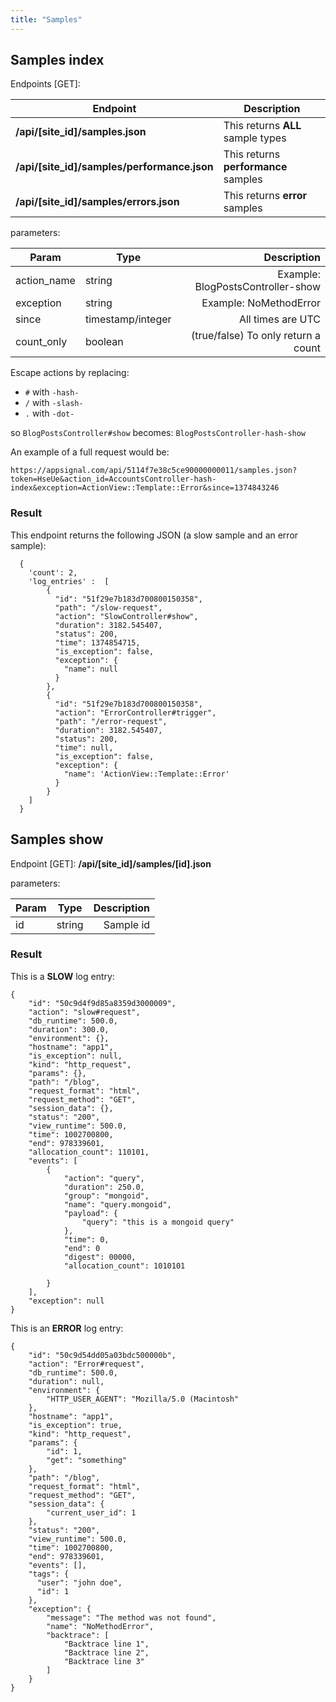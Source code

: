 ```yaml
---
title: "Samples"
---
```


## Samples index

Endpoints [GET]:

| Endpoint | Description|
| ------ | ------ |
| **/api/[site_id]/samples.json** | This returns **ALL** sample types |
| **/api/[site_id]/samples/performance.json** | This returns **performance** samples |
| **/api/[site_id]/samples/errors.json** | This returns **error** samples |

parameters:

| Param | Type | Description  |
| ------ | ------ | -----: |
|  action_name  |  string  |   Example: BlogPostsController-show  |
|  exception  |  string  | Example: NoMethodError    |
|  since  |  timestamp/integer  |  All times are UTC  |
|  count_only  |  boolean  |   (true/false) To only return a count  |

Escape actions by replacing:

* `#` with `-hash-`
* `/` with `-slash-`
* `.` with `-dot-`

so `BlogPostsController#show` becomes: `BlogPostsController-hash-show`

An example of a full request would be:

```
https://appsignal.com/api/5114f7e38c5ce90000000011/samples.json?token=HseUe&action_id=AccountsController-hash-index&exception=ActionView::Template::Error&since=1374843246
```

### Result

This endpoint returns the following JSON (a slow sample and an error sample):

```
  {
    'count': 2,
    'log_entries' :  [
        {
          "id": "51f29e7b183d700800150358",
          "path": "/slow-request",
          "action": "SlowController#show",
          "duration": 3182.545407,
          "status": 200,
          "time": 1374854715,
          "is_exception": false,
          "exception": {
            "name": null
          }
        },
        {
          "id": "51f29e7b183d700800150358",
          "action": "ErrorController#trigger",
          "path": "/error-request",
          "duration": 3182.545407,
          "status": 200,
          "time": null,
          "is_exception": false,
          "exception": {
            "name": 'ActionView::Template::Error'
          }
        }
    ]
  }
```

## Samples show

Endpoint [GET]: **/api/[site_id]/samples/[id].json**

parameters:

| Param | Type | Description  |
| ------ | ------ | -----: |
|  id  |  string  |   Sample id  |

### Result

This is a __SLOW__ log entry:

```
{
    "id": "50c9d4f9d85a8359d3000009",
    "action": "slow#request",
    "db_runtime": 500.0,
    "duration": 300.0,
    "environment": {},
    "hostname": "app1",
    "is_exception": null,
    "kind": "http_request",
    "params": {},
    "path": "/blog",
    "request_format": "html",
    "request_method": "GET",
    "session_data": {},
    "status": "200",
    "view_runtime": 500.0,
    "time": 1002700800,
    "end": 978339601,
    "allocation_count": 110101,
    "events": [
        {
            "action": "query",
            "duration": 250.0,
            "group": "mongoid",
            "name": "query.mongoid",
            "payload": {
                "query": "this is a mongoid query"
            },
            "time": 0,
            "end": 0
            "digest": 00000,
            "allocation_count": 1010101

        }
    ],
    "exception": null
}
```

This is an __ERROR__ log entry:

```
{
    "id": "50c9d54dd05a03bdc500000b",
    "action": "Error#request",
    "db_runtime": 500.0,
    "duration": null,
    "environment": {
        "HTTP_USER_AGENT": "Mozilla/5.0 (Macintosh"
    },
    "hostname": "app1",
    "is_exception": true,
    "kind": "http_request",
    "params": {
        "id": 1,
        "get": "something"
    },
    "path": "/blog",
    "request_format": "html",
    "request_method": "GET",
    "session_data": {
        "current_user_id": 1
    },
    "status": "200",
    "view_runtime": 500.0,
    "time": 1002700800,
    "end": 978339601,
    "events": [],
    "tags": {
      "user": "john doe",
      "id": 1
    },
    "exception": {
        "message": "The method was not found",
        "name": "NoMethodError",
        "backtrace": [
            "Backtrace line 1",
            "Backtrace line 2",
            "Backtrace line 3"
        ]
    }
}
```
